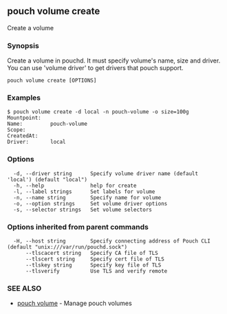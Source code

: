 ## pouch volume create

Create a volume

### Synopsis

Create a volume in pouchd. It must specify volume's name, size and driver. You can use 'volume driver' to get drivers that pouch support.

```
pouch volume create [OPTIONS]
```

### Examples

```
$ pouch volume create -d local -n pouch-volume -o size=100g
Mountpoint:
Name:         pouch-volume
Scope:
CreatedAt:
Driver:       local
```

### Options

```
  -d, --driver string      Specify volume driver name (default 'local') (default "local")
  -h, --help               help for create
  -l, --label strings      Set labels for volume
  -n, --name string        Specify name for volume
  -o, --option strings     Set volume driver options
  -s, --selector strings   Set volume selectors
```

### Options inherited from parent commands

```
  -H, --host string        Specify connecting address of Pouch CLI (default "unix:///var/run/pouchd.sock")
      --tlscacert string   Specify CA file of TLS
      --tlscert string     Specify cert file of TLS
      --tlskey string      Specify key file of TLS
      --tlsverify          Use TLS and verify remote
```

### SEE ALSO

* [pouch volume](pouch_volume.md)	 - Manage pouch volumes

